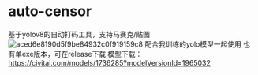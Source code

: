 # auto-censor
基于yolov8的自动打码工具，支持马赛克/贴图
![aced6e8190d5f9be84932c0f919159c8](https://github.com/user-attachments/assets/ee584822-8453-451d-acfb-627c019d4129)
配合我训练的yolo模型一起使用
也有单exe版本，可在release下载
模型下载：https://civitai.com/models/1736285?modelVersionId=1965032
